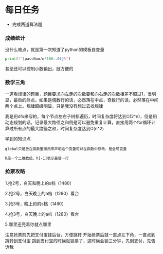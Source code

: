 # 每日任务

- 完成两道算法题

### 成绩统计

没什么难点，就是第一次知道了python的模板自变量

```python
print(f"{passNum/n*100:.0f}%")
```

甚至还可以控制小数输出，挺方便的

### 数学三角

一道看规律的题目，题目要求向左走的次数要和向右走的次数相差不超过1，很明显，最后的终点，如果是偶数行的话，必然落在中点，奇数行的话，必然落在中间两个点上。规律超级明显，只是我没有想过去找规律

我是用dfs来写的，每个节点左右子树都遍历，时间复杂度将达到O(2^n)，但是用动态规划的话，记录最大路径之和倒是可以避免重复计算，直接用两个for循环计算过所有点的最大路径之和，时间复杂度达到O(n^2)

学到的知识点

    global只是放在函数里面用来声明这个变量可以在函数中修改，是全局变量

    h是一个二维数组，h[-1]表示最后一行

### 抢票攻略

1.抢2号，白天和晚上的s档（1480）

2.抢2号，白天晚上的a档（1280）看台

3.抢3号，晚上的的s档（1480）

4.抢3号，白天晚上的a档（1280）看台

5.哪里还亮着你就点哪里


注意抢票前先把支付宝挂后台，方便跳转
开始抢票后就一直点左下角，一直点到跳转到支付宝
跳到支付宝的时候就锁票了，这时候会锁三分钟，先别支付，先告诉我
